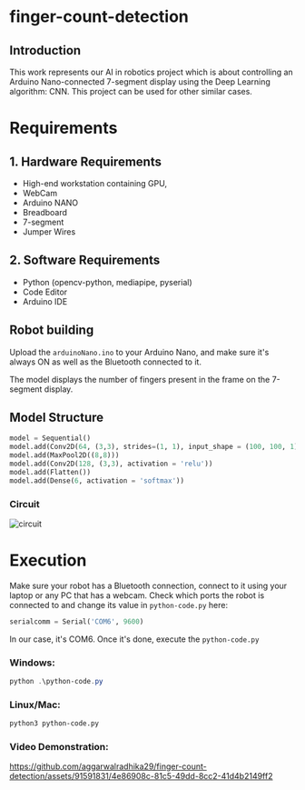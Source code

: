 # finger-count-detection

## Introduction
This work represents our AI in robotics project which is about controlling an Arduino Nano-connected 7-segment display using the Deep Learning algorithm: CNN. This project can be used for other similar cases.

# Requirements
## 1. Hardware Requirements
- High-end workstation containing GPU,
- WebCam
- Arduino NANO
- Breadboard
- 7-segment
- Jumper Wires

## 2. Software Requirements
- Python (opencv-python, mediapipe, pyserial)
- Code Editor
- Arduino IDE


## Robot building
Upload the ```arduinoNano.ino``` to your Arduino Nano, and make sure it's always ON as well as the Bluetooth connected to it.

The model displays the number of fingers present in the frame on the 7-segment display.

## Model Structure
```py
model = Sequential()
model.add(Conv2D(64, (3,3), strides=(1, 1), input_shape = (100, 100, 1), padding='same', activation = 'relu'))
model.add(MaxPool2D((8,8)))
model.add(Conv2D(128, (3,3), activation = 'relu'))
model.add(Flatten())
model.add(Dense(6, activation = 'softmax'))
```

### Circuit
![circuit](https://github.com/aggarwalradhika29/finger-count-detection/assets/91591831/eed9f32b-5146-45fa-87ed-c09ae70319da)


# Execution
Make sure your robot has a Bluetooth connection, connect to it using your laptop or any PC that has a webcam. Check which ports the robot is connected to and change its value in ```python-code.py``` here:
```py
serialcomm = Serial('COM6', 9600)
```
In our case, it's COM6.
Once it's done, execute the ```python-code.py```
### Windows:
```powershell
python .\python-code.py
```
### Linux/Mac:
```bash
python3 python-code.py
```

### Video Demonstration:


https://github.com/aggarwalradhika29/finger-count-detection/assets/91591831/4e86908c-81c5-49dd-8cc2-41d4b2149ff2


